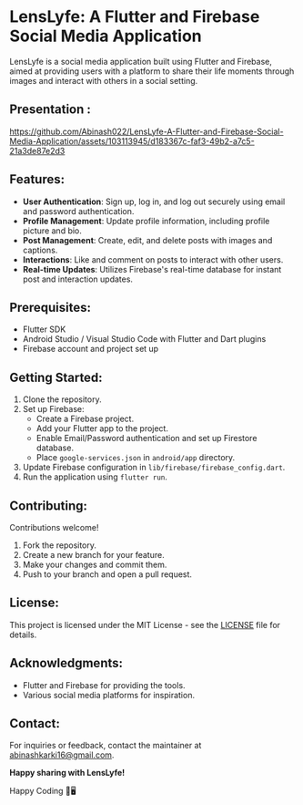# LensLyfe: A Flutter and Firebase Social Media Application



LensLyfe is a social media application built using Flutter and Firebase, aimed at providing users with a platform to share their life moments through images and interact with others in a social setting.


## Presentation : 



https://github.com/Abinash022/LensLyfe-A-Flutter-and-Firebase-Social-Media-Application/assets/103113945/d183367c-faf3-49b2-a7c5-21a3de87e2d3




## Features:
- **User Authentication**: Sign up, log in, and log out securely using email and password authentication.
- **Profile Management**: Update profile information, including profile picture and bio.
- **Post Management**: Create, edit, and delete posts with images and captions.
- **Interactions**: Like and comment on posts to interact with other users.
- **Real-time Updates**: Utilizes Firebase's real-time database for instant post and interaction updates.

## Prerequisites:
- Flutter SDK
- Android Studio / Visual Studio Code with Flutter and Dart plugins
- Firebase account and project set up

## Getting Started:
1. Clone the repository.
2. Set up Firebase:
   - Create a Firebase project.
   - Add your Flutter app to the project.
   - Enable Email/Password authentication and set up Firestore database.
   - Place `google-services.json` in `android/app` directory.
3. Update Firebase configuration in `lib/firebase/firebase_config.dart`.
4. Run the application using `flutter run`.

## Contributing:
Contributions welcome! 
1. Fork the repository.
2. Create a new branch for your feature.
3. Make your changes and commit them.
4. Push to your branch and open a pull request.

## License:
This project is licensed under the MIT License - see the [LICENSE](LICENSE) file for details.

## Acknowledgments:
- Flutter and Firebase for providing the tools.
- Various social media platforms for inspiration.

## Contact:
For inquiries or feedback, contact the maintainer at abinashkarki16@gmail.com.

**Happy sharing with LensLyfe!**

Happy Coding 🎉🖥️
